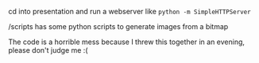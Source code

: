 cd into presentation and run a webserver like `python -m SimpleHTTPServer`

/scripts has some python scripts to generate images from a bitmap

The code is a horrible mess because I threw this together in an evening, please don't judge me :(
